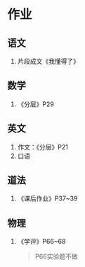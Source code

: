 # 作业
## 语文
1. 片段成文《我懂得了》

## 数学
1. 《分层》P29

## 英文
1. 作文：《分层》P21
2. 口语

## 道法
1. 《课后作业》P37~39

## 物理
1. 《学评》P66~68
   >P66实验题不做
